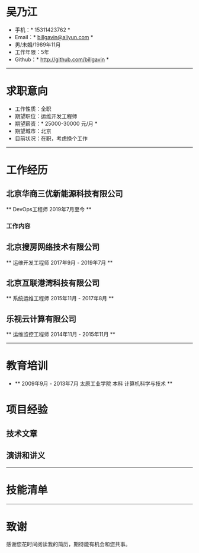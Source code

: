 
# 吴乃江
- 手机：* 15311423762 *
- Email：* billgavin@aliyun.com *
- 男/未婚/1989年11月
- 工作年限：5年
- Github：* http://github.com/billgavin *
---
# 求职意向
 - 工作性质：全职
 - 期望职位：运维开发工程师
 - 期望薪资：* 25000-30000 元/月 *
 - 期望城市：北京
 - 目前状况：在职，考虑换个工作
---
# 工作经历
## 北京华商三优新能源科技有限公司
** DevOps工程师 2019年7月至今 **
### 工作内容

## 北京搜房网络技术有限公司
** 运维开发工程师 2017年9月 - 2019年7月 **

## 北京互联港湾科技有限公司
** 系统运维工程师 2015年11月 - 2017年8月 **

## 乐视云计算有限公司
** 运维监控工程师 2014年11月 - 2015年11月 **

---
# 教育培训
- ** 2009年9月 - 2013年7月 太原工业学院 本科 计算机科学与技术  **


# 项目经验

## 技术文章

## 演讲和讲义
---  
# 技能清单

---      
# 致谢
感谢您花时间阅读我的简历，期待能有机会和您共事。
      